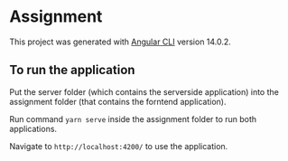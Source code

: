 # Assignment

This project was generated with [Angular CLI](https://github.com/angular/angular-cli) version 14.0.2.

## To run the application

Put the server folder (which contains the serverside application) into the assignment folder (that contains the forntend application).

Run command `yarn serve` inside the assignment folder to run both applications. 

Navigate to `http://localhost:4200/` to use the application.